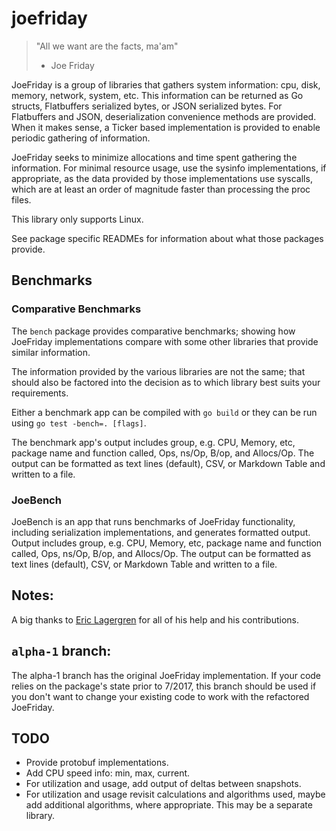 joefriday
=========
> "All we want are the facts, ma'am"  
>   - Joe Friday

JoeFriday is a group of libraries that gathers system information: cpu, disk, memory, network, system, etc. This information can be returned as Go structs, Flatbuffers serialized bytes, or JSON serialized bytes. For Flatbuffers and JSON, deserialization convenience methods are provided. When it makes sense, a Ticker based implementation is provided to enable periodic gathering of information.

JoeFriday seeks to minimize allocations and time spent gathering the information. For minimal resource usage, use the sysinfo implementations, if appropriate, as the data provided by those implementations use syscalls, which are at least an order of magnitude faster than processing the proc files.

This library only supports Linux.

See package specific READMEs for information about what those packages provide.

## Benchmarks
### Comparative Benchmarks
The `bench` package provides comparative benchmarks; showing how JoeFriday implementations compare with some other libraries that provide similar information.

The information provided by the various libraries are not the same; that should also be factored into the decision as to which library best suits your requirements.

Either a benchmark app can be compiled with `go build` or they can be run using `go test -bench=. [flags]`.

The benchmark app's output includes group, e.g. CPU, Memory, etc, package name and function called, Ops, ns/Op, B/op, and Allocs/Op. The output can be formatted as text lines (default), CSV, or Markdown Table and written to a file.

### JoeBench
JoeBench is an app that runs benchmarks of JoeFriday functionality, including serialization implementations, and generates formatted output. Output includes group, e.g. CPU, Memory, etc, package name and function called, Ops, ns/Op, B/op, and Allocs/Op. The output can be formatted as text lines (default), CSV, or Markdown Table and written to a file.

## Notes:
A big thanks to [Eric Lagergren](https://github.com/EricLagergren) for all of his help and his contributions.

## `alpha-1` branch:
The alpha-1 branch has the original JoeFriday implementation. If your code relies on the package's state prior to 7/2017, this branch should be used if you don't want to change your existing code to work with the refactored JoeFriday.

## TODO
* Provide protobuf implementations.  
* Add CPU speed info: min, max, current.  
* For utilization and usage, add output of deltas between snapshots.
* For utilization and usage revisit calculations and algorithms used, maybe add additional algorithms, where appropriate. This may be a separate library.  
